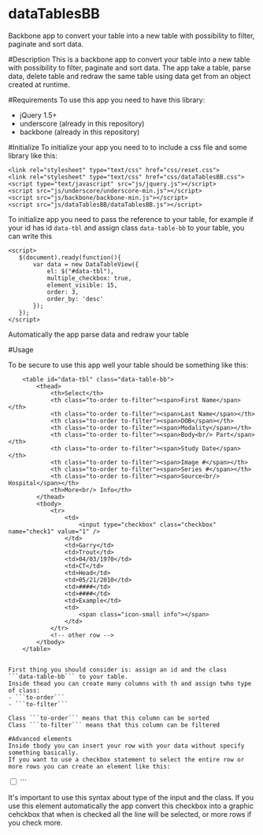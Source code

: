 dataTablesBB
============

Backbone app to convert your table into a new table with possibility to filter, paginate and sort data.

#Description
This is a backbone app to convert your table into a new table with possibility to filter, paginate and sort data.
The app take a table, parse data, delete table and redraw the same table using data get from an object created at runtime.

#Requirements
To use this app you need to have this library:
- jQuery 1.5+
- underscore (already in this repository)
- backbone (already in this repository)

#Initialize
To initialize your app you need to to include a css file and some library like this:

```
<link rel="stylesheet" type="text/css" href="css/reset.css">
<link rel="stylesheet" type="text/css" href="css/dataTablesBB.css">
<script type="text/javascript" src="js/jquery.js"></script>
<script src="js/underscore/underscore-min.js"></script>
<script src="js/backbone/backbone-min.js"></script>
<script src="js/dataTablesBB/dataTablesBB.js"></script>
```
To initialize app you need to pass the reference to your table, for example if your id has id ```data-tbl``` and assign class ```data-table-bb``` to your table, you can write this


```
<script>
   $(document).ready(function(){
       var data = new DataTableView({ 
           el: $("#data-tbl"),
           multiple_checkbox: true,
           element_visible: 15,
           order: 3,
           order_by: 'desc'
       });
   });
</script>
```

Automatically the app parse data and redraw your table

#Usage

To be secure to use this app well your table should be something like this:

```
	<table id="data-tbl" class="data-table-bb">
        <thead>
            <th>Select</th>
            <th class="to-order to-filter"><span>First Name</span></th>
            <th class="to-order to-filter"><span>Last Name</span></th>
            <th class="to-order to-filter"><span>DOB</span></th>
            <th class="to-order to-filter"><span>Modality</span></th>
            <th class="to-order to-filter"><span>Body<br/> Part</span></th>
            <th class="to-order to-filter"><span>Study Date</span></th>
            <th class="to-order to-filter"><span>Image #</span></th>
            <th class="to-order to-filter"><span>Series #</span></th>
            <th class="to-order to-filter"><span>Source<br/> Hospital</span></th>
            <th>More<br/> Info</th>
        </thead>
        <tbody>
            <tr>
                <td>
                    <input type="checkbox" class="checkbox" name="check1" value="1" />
                </td>
                <td>Garry</td>
                <td>Trout</td>
                <td>04/03/1970</td>
                <td>CT</td>
                <td>Head</td>
                <td>05/21/2010</td>
                <td>####</td>
                <td>####</td>
                <td>Example</td>
                <td>
                    <span class="icon-small info"></span>
                </td>
            </tr>
            <!-- other row -->
        </tbody>
    </table>


First thing you should consider is: assign an id and the class ```data-table-bb``` to your table.
Inside thead you can create many columns with th and assign twho type of class:
- ```to-order```
- ```to-filter```

Class ```to-order``` means that this column can be sorted
Class ```to-filter``` means that this column can be filtered

#Advanced elements
Inside tbody you can insert your row with your data without specify something basically.
If you want to use a checkbox statement to select the entire row or more rows you can create an element like this:

```
<td>
    <input type="checkbox" class="checkbox" name="check1" value="1" />
</td>
```

It's important to use this syntax about type of the input and the class.
If you use this element automatically the app convert this checkbox into a graphic cehckbox that when is checked all the line will be selected, or more rows if you check more.

